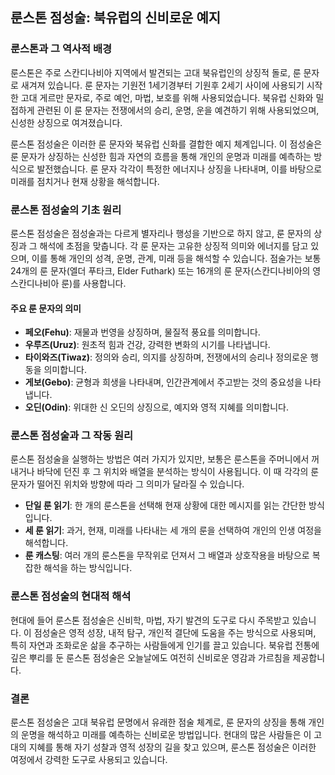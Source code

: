 ## 룬스톤 점성술: 북유럽의 신비로운 예지

###  룬스톤과 그 역사적 배경

룬스톤은 주로 스칸디나비아 지역에서 발견되는 고대 북유럽인의 상징적 돌로, 룬 문자로 새겨져 있습니다. 룬 문자는 기원전 1세기경부터 기원후 2세기 사이에 사용되기 시작한 고대 게르만 문자로, 주로 예언, 마법, 보호를 위해 사용되었습니다. 북유럽 신화와 밀접하게 관련된 이 룬 문자는 전쟁에서의 승리, 운명, 운을 예견하기 위해 사용되었으며, 신성한 상징으로 여겨졌습니다.

룬스톤 점성술은 이러한 룬 문자와 북유럽 신화를 결합한 예지 체계입니다. 이 점성술은 룬 문자가 상징하는 신성한 힘과 자연의 흐름을 통해 개인의 운명과 미래를 예측하는 방식으로 발전했습니다. 룬 문자 각각이 특정한 에너지나 상징을 나타내며, 이를 바탕으로 미래를 점치거나 현재 상황을 해석합니다.

###  룬스톤 점성술의 기초 원리

룬스톤 점성술은 점성술과는 다르게 별자리나 행성을 기반으로 하지 않고, 룬 문자의 상징과 그 해석에 초점을 맞춥니다. 각 룬 문자는 고유한 상징적 의미와 에너지를 담고 있으며, 이를 통해 개인의 성격, 운명, 관계, 미래 등을 해석할 수 있습니다. 점술가는 보통 24개의 룬 문자(엘더 푸타크, Elder Futhark) 또는 16개의 룬 문자(스칸디나비아의 영 스칸디나비아 룬)를 사용합니다.

#### 주요 룬 문자의 의미
- **페오(Fehu)**: 재물과 번영을 상징하며, 물질적 풍요를 의미합니다.
- **우루즈(Uruz)**: 원초적 힘과 건강, 강력한 변화의 시기를 나타냅니다.
- **타이와즈(Tiwaz)**: 정의와 승리, 의지를 상징하며, 전쟁에서의 승리나 정의로운 행동을 의미합니다.
- **게보(Gebo)**: 균형과 희생을 나타내며, 인간관계에서 주고받는 것의 중요성을 나타냅니다.
- **오딘(Odin)**: 위대한 신 오딘의 상징으로, 예지와 영적 지혜를 의미합니다.

###  룬스톤 점성술과 그 작동 원리

룬스톤 점성술을 실행하는 방법은 여러 가지가 있지만, 보통은 룬스톤을 주머니에서 꺼내거나 바닥에 던진 후 그 위치와 배열을 분석하는 방식이 사용됩니다. 이 때 각각의 룬 문자가 떨어진 위치와 방향에 따라 그 의미가 달라질 수 있습니다.

- **단일 룬 읽기**: 한 개의 룬스톤을 선택해 현재 상황에 대한 메시지를 읽는 간단한 방식입니다.
- **세 룬 읽기**: 과거, 현재, 미래를 나타내는 세 개의 룬을 선택하여 개인의 인생 여정을 해석합니다.
- **룬 캐스팅**: 여러 개의 룬스톤을 무작위로 던져서 그 배열과 상호작용을 바탕으로 복잡한 해석을 하는 방식입니다.

###  룬스톤 점성술의 현대적 해석

현대에 들어 룬스톤 점성술은 신비학, 마법, 자기 발견의 도구로 다시 주목받고 있습니다. 이 점성술은 영적 성장, 내적 탐구, 개인적 결단에 도움을 주는 방식으로 사용되며, 특히 자연과 조화로운 삶을 추구하는 사람들에게 인기를 끌고 있습니다. 북유럽 전통에 깊은 뿌리를 둔 룬스톤 점성술은 오늘날에도 여전히 신비로운 영감과 가르침을 제공합니다.

###  결론

룬스톤 점성술은 고대 북유럽 문명에서 유래한 점술 체계로, 룬 문자의 상징을 통해 개인의 운명을 해석하고 미래를 예측하는 신비로운 방법입니다. 현대의 많은 사람들은 이 고대의 지혜를 통해 자기 성찰과 영적 성장의 길을 찾고 있으며, 룬스톤 점성술은 이러한 여정에서 강력한 도구로 사용되고 있습니다.